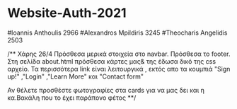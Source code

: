 # Website-Auth-2021
#Ioannis Anthoulis 2966
#Alexandros Mpildiris 3245
#Theocharis Angelidis 2503

/**
Χάρης 26/4
Πρόσθεσα μερικά στοιχεία στο navbar.
Πρόσθεσα το footer.
Στη σελίδα about.html πρόσθεσα κάρτες μας& της έδωσα δικό της css αρχείο.
Τα περισσότερα link είναι λειτουργικά , εκτός απο τα κουμπιά "Sign up!" ,"Login" ,"Learn More" και "Contact form"

Αν θέλετε προσθέστε φωτογραφίες στα cards για να μας δει και η κα.Βακάλη που το έχει παράπονο φέτος
**/